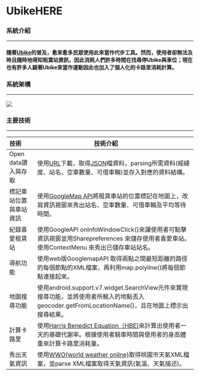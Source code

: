 <h1>UbikeHERE</h1>
<h3>系統介紹<hr></h3>
<h4>隨著<a href="http://tycg.youbike.com.tw/cht/index.php">Ubike</a>的普及，愈來愈多民眾使用此來當作代步工具。然而，使用者卻無法及時且隨時地得知租賃站資訊，因此消耗人們許多時間在找尋停Ubike與車位；現在也有許多人騎著Ubike來當作運動因此也加入了個人化的卡路里消耗計算。</h4>
<h3>系統架構<hr></h3>
<img src="https://user-images.githubusercontent.com/11407961/30754106-fd8eb640-9ff3-11e7-9c25-c62b175301b0.JPG">
<h3>主要技術<hr></h3>

| 技術        | 技術介紹           
| ------------- |-------------| 
| Open data讀入與存取|使用<a href="https://data.gov.tw/dataset/28228">URL</a>下載，取得<a href="http://data.tycg.gov.tw/opendata/datalist/datasetMeta/download?id=5ca2bfc7-9ace-4719-88ae-4034b9a5a55c&rid=a1b4714b-3b75-4ff8-a8f2-cc377e4eaa0f">JSON</a>檔資料，parsing所需資料(經緯度、站名、空車數量、可借車輛)並存入對應的資料結構。| 
| 標記車站位置與車站資訊|使用<a href="https://developers.google.com/maps/documentation/javascript/?hl=zh-tw">GoogleMap API</a>將租賃車站的位置標記在地圖上，改寫資訊視窗來秀出站名、空車數量、可借車輛及平均等待時間。|   
| 紀錄喜愛租賃站 | 使用GoogleAPI onInfoWindowClick()來讓使用者可點擊資訊視窗並用Sharepreferences 來儲存使用者喜愛車站。使用ContextMenu 來秀出已儲存車站站名。      |   
| 導航功能|使用web版GooglemapAPI 取得兩點之間最短距離的路徑的每個節點的XML檔案，再利用map.polyline()將每個節點連接起來。| 
| 地圖搜尋功能|使用android.support.v7.widget.SearchView元件來實現搜尋功能，並將使用者所輸入的地點丟入geocoder.getFromLocationName()，且在地圖上標示出搜尋結果。|  
| 計算卡路里|使用<a href="https://en.wikipedia.org/wiki/Harris%E2%80%93Benedict_equation">Harris Benedict Equation（HBE)</a>來計算出使用者一天的基礎代謝率。根據使用者騎車時間與使用者的身高體重來計算卡路里消耗量。| 
| 秀出天氣資訊|使用<a href="https://www.worldweatheronline.com">WWO(world weather onilne)</a>取得桃園市天氣XML檔案，並parse XML檔案取得天氣資訊(氣溫、天氣描述)。| 
